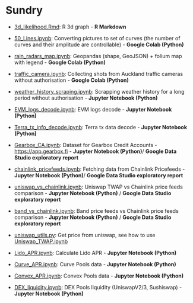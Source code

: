 # Sundry

- [3d_likelihood.Rmd](3d_likelihood.Rmd): R 3d graph  - **R Markdown**

- [50_Lines.ipynb](50_Lines.ipynb): Converting pictures to set of curves (the number of curves and their amplitude are controllable) - **Google Colab (Python)**

- [rain_radars_map.ipynb](rain_radars_map.ipynb): Geopandas (shape, GeoJSON) + folium map with legend - **Google Colab (Python)**

- [traffic_camera.ipynb](traffic_camera.ipynb): Collecting shots from Auckland traffic cameras without authorisation - **Google Colab (Python)**

- [weather_history_scraping.ipynb](weather_history_scraping.ipynb): Scrapping weather history for a long period without authorisation - **Jupyter Notebook (Python)**

- [EVM_logs_decode.ipynb](EVM_logs_decode.ipynb): EVM logs decode - **Jupyter Notebook (Python)** 

- [Terra_tx_info_decode.ipynb](Terra_tx_info_decode.ipynb): Terra tx data decode - **Jupyter Notebook (Python)** 

- [Gearbox_CA.ipynb](Gearbox_CA.ipynb): Dataset for Gearbox Credit Accounts - https://app.gearbox.fi - **Jupyter Notebook (Python)**/ **Google Data Studio exploratory report** 

- [chainlink_pricefeeds.ipynb](chainlink_pricefeeds.ipynb): Fetching data from Chainlink Pricefeeds - **Jupyter Notebook (Python)**/ **Google Data Studio exploratory report** 

- [uniswap_vs_chainlink.ipynb](uniswap_vs_chainlink.ipynb): Uniswap TWAP vs Chainlink price feeds comparison - **Jupyter Notebook (Python)** / **Google Data Studio exploratory report**

- [band_vs_chainlink.ipynb](band_vs_chainlink.ipynb): Band price feeds vs Chainlink price feeds comparison - **Jupyter Notebook (Python)** / **Google Data Studio exploratory report**

- [uniswap_utils.py](uniswap_utils.py): Get price from uniswap, see how to use  [Uniswap_TWAP.ipynb](Uniswap_TWAP.ipynb)

- [Lido_APR.ipynb](Lido_APR.ipynb): Calculate Lido APR - **Jupyter Notebook (Python)** 

- [Curve_APR.ipynb](Curve_APR.ipynb): Curve Pools data - **Jupyter Notebook (Python)** 

- [Convex_APR.ipynb](Convex_APR.ipynb): Convex Pools data - **Jupyter Notebook (Python)** 

- [DEX_liquidity.ipynb](DEX_liquidity.ipynb): DEX Pools liquidity (UniswapV2/3, Sushiswap) - **Jupyter Notebook (Python)** 
